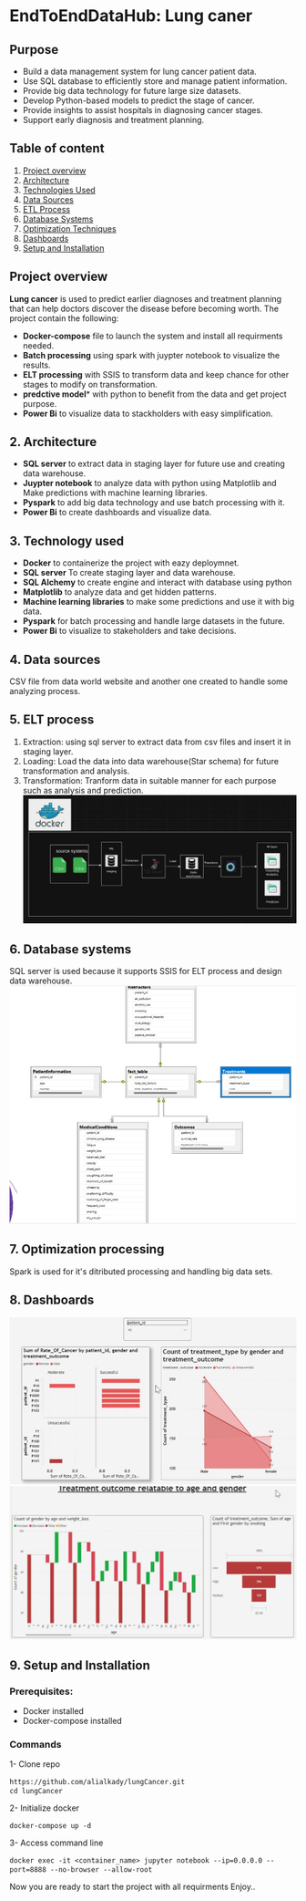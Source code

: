 # EndToEndDataHub: Lung caner
## Purpose
- Build a data management system for lung cancer patient data.
- Use SQL database to efficiently store and manage patient information.
- Provide big data technology for future large size datasets.
- Develop Python-based models to predict the stage of cancer.
- Provide insights to assist hospitals in diagnosing cancer stages.
- Support early diagnosis and treatment planning.
## Table of content
1. [Project overview](#Project-overview)
2. [Architecture](#Architecture)
3. [Technologies Used](#Technologies-Used)
4. [Data Sources](#Data-Sources)
5. [ETL Process](#ETL-Process)
6. [Database Systems](#Database-Systems)
7. [Optimization Techniques](#Optimization-Techniques)
8. [Dashboards](#Dashboards)
9. [Setup and Installation](#Setup-and-Installation)

## Project overview
**Lung cancer** is used to predict earlier diagnoses and treatment planning that can help doctors discover the disease before becoming worth.
The project contain the following:
- **Docker-compose** file to launch the system and install all requirments needed.
- **Batch processing** using spark with juypter notebook to visualize the results.
- **ELT processing** with SSIS to transform data and keep chance for other stages to modify on transformation.
- **predctive model*** with python to benefit from the data and get project purpose.
- **Power Bi** to visualize data to stackholders with easy simplification.

## 2. Architecture
- **SQL server** to extract data in staging layer for future use and creating data warehouse.
- **Juypter notebook** to analyze data with python using Matplotlib and Make predictions with machine learning libraries.
- **Pyspark** to add big data technology and use batch processing with it.
- **Power Bi** to create dashboards and visualize data.

## 3. Technology used
- **Docker** to containerize the project with eazy deploymnet.
- **SQL server** To create staging layer and data warehouse.
- **SQL Alchemy** to create engine and interact with database using python
- **Matplotlib** to analyze data and get hidden patterns.
- **Machine learning libraries** to make some predictions and use it with big data.
- **Pyspark** for batch processing and handle large datasets in the future.
- **Power Bi** to visualize to stakeholders and take decisions.

## 4. Data sources
CSV file from data world website and another one created to handle some analyzing process.

## 5. ELT process
1. Extraction: using sql server to extract data from csv files and insert it in staging layer.
2. Loading: Load the data into data warehouse(Star schema) for future transformation and analysis.
3. Transformation: Tranform data in suitable manner for each purpose such as analysis and prediction.
   ![Image](Data%20pipeline.jpg)

## 6. Database systems
SQL server is used because it supports SSIS for ELT process and design data warehouse.
![Image](star%20schema.jpg)

## 7. Optimization processing
Spark is used for it's ditributed processing and handling big data sets.

## 8. Dashboards
![Image](vis1.jpg) ![Image](vis2.jpg)

## 9. Setup and Installation
### Prerequisites:
- Docker installed
- Docker-compose installed

### Commands
1- Clone repo
```
https://github.com/alialkady/lungCancer.git
cd lungCancer
```
2- Initialize docker
```
docker-compose up -d
```
3- Access command line
```
docker exec -it <container_name> jupyter notebook --ip=0.0.0.0 --port=8888 --no-browser --allow-root
```
Now you are ready to start the project with all requirments
Enjoy..





